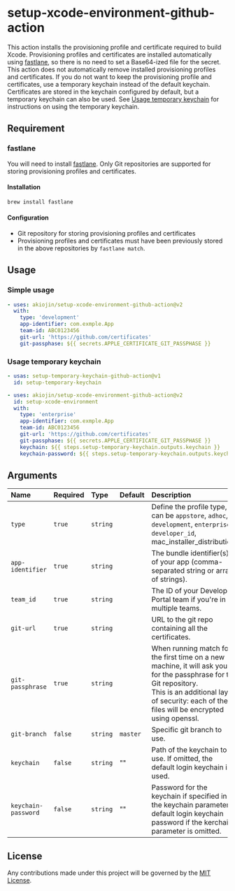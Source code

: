 # setup-xcode-environment-github-action

This action installs the provisioning profile and certificate required to build Xcode.
Provisioning profiles and certificates are installed automatically using [fastlane][1], so there is no need to set a Base64-ized file for the secret.
This action does not automatically remove installed provisioning profiles and certificates.
If you do not want to keep the provisioning profile and certificates, use a temporary keychain instead of the default keychain.
Certificates are stored in the keychain configured by default, but a temporary keychain can also be used.
See [Usage temporary keychain](#usage-temporary-keychain) for instructions on using the temporary keychain.

## Requirement

### fastlane

You will need to install [fastlane][1].
Only Git repositories are supported for storing provisioning profiles and certificates.

#### Installation

```sh
brew install fastlane
```

#### Configuration

- Git repository for storing provisioning profiles and certificates
- Provisioning profiles and certificates must have been previously stored in the above repositories by `fastlane match`.

## Usage

### Simple usage

```yml
- uses: akiojin/setup-xcode-environment-github-action@v2
  with:
    type: 'development'
    app-identifier: com.exmple.App
    team-id: ABC0123456
    git-url: 'https://github.com/certificates'
    git-passphase: ${{ secrets.APPLE_CERTIFICATE_GIT_PASSPHASE }}
```

### Usage temporary keychain

```yml
- usas: setup-temporary-keychain-github-action@v1
  id: setup-temporary-keychain

- uses: akiojin/setup-xcode-environment-github-action@v2
  id: setup-xcode-environment
  with:
    type: 'enterprise'
    app-identifier: com.exmple.App
    team-id: ABC0123456
    git-url: 'https://github.com/certificates'
    git-passphase: ${{ secrets.APPLE_CERTIFICATE_GIT_PASSPHASE }}
    keychain: ${{ steps.setup-temporary-keychain.outputs.keychain }}
    keychain-password: ${{ steps.setup-temporary-keychain.outputs.keychain-password }}
```

## Arguments

|Name|Required|Type|Default|Description|
|:--|:--|:--|:--|:--|
|`type`|`true`|`string`||Define the profile type, can be `appstore`, `adhoc`, `development`, `enterprise`, `developer_id`, mac_installer_distribution.|
|`app-identifier`|`true`|`string`||The bundle identifier(s) of your app (comma-separated string or array of strings).|
|`team_id`|`true`|`string`||The ID of your Developer Portal team if you're in multiple teams.|
|`git-url`|`true`|`string`||URL to the git repo containing all the certificates.|
|`git-passphrase`|`true`|`string`||When running match for the first time on a new machine, it will ask you for the passphrase for the Git repository.<br>This is an additional layer of security: each of the files will be encrypted using openssl.|
|`git-branch`|`false`|`string`|`master`|Specific git branch to use.|
|`keychain`|`false`|`string`|""|Path of the keychain to use. If omitted, the default login keychain is used.|
|`keychain-password`|`false`|`string`|""|Password for the keychain if specified in the keychain parameter;<br>default login keychain password if the kerchain parameter is omitted.|

## License

Any contributions made under this project will be governed by the [MIT License][3].

[0]: https://github.com/akiojin/setup-xcode-environemt-github-action/actions/workflows/Test.yml/badge.svg
[1]: https://docs.fastlane.tools/
[2]: https://github.com/akiojin/setup-xcode-environemt-github-action/blob/main/action.yml
[3]: https://github.com/akiojin/setup-xcode-environemt-github-action/blob/main/LICENSE